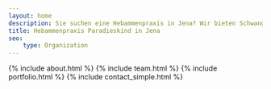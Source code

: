 ```yaml
---
layout: home
description: Sie suchen eine Hebammenpraxis in Jena? Wir bieten Schwangerschaftsbegleitung, Wochenbettbetreuung, Kurse und vieles mehr an. Wir würden uns freuen dich begleiten zu dürfen.
title: Hebammenpraxis Paradieskind in Jena
seo:
    type: Organization
---
```


{% include about.html %}
{% include team.html %}
{% include portfolio.html %}
{% include contact_simple.html %}